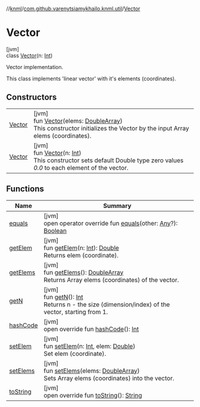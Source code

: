//[knml](../../../index.md)/[com.github.varenytsiamykhailo.knml.util](../index.md)/[Vector](index.md)

# Vector

[jvm]\
class [Vector](index.md)(n: [Int](https://kotlinlang.org/api/latest/jvm/stdlib/kotlin/-int/index.html))

Vector implementation.

This class implements 'linear vector' with it's elements (coordinates).

## Constructors

| | |
|---|---|
| [Vector](-vector.md) | [jvm]<br>fun [Vector](-vector.md)(elems: [DoubleArray](https://kotlinlang.org/api/latest/jvm/stdlib/kotlin/-double-array/index.html))<br>This constructor initializes the Vector by the input Array<Double> elems (coordinates). |
| [Vector](-vector.md) | [jvm]<br>fun [Vector](-vector.md)(n: [Int](https://kotlinlang.org/api/latest/jvm/stdlib/kotlin/-int/index.html))<br>This constructor sets default Double type zero values *0.0* to each element of the vector. |

## Functions

| Name | Summary |
|---|---|
| [equals](equals.md) | [jvm]<br>open operator override fun [equals](equals.md)(other: [Any](https://kotlinlang.org/api/latest/jvm/stdlib/kotlin/-any/index.html)?): [Boolean](https://kotlinlang.org/api/latest/jvm/stdlib/kotlin/-boolean/index.html) |
| [getElem](get-elem.md) | [jvm]<br>fun [getElem](get-elem.md)(n: [Int](https://kotlinlang.org/api/latest/jvm/stdlib/kotlin/-int/index.html)): [Double](https://kotlinlang.org/api/latest/jvm/stdlib/kotlin/-double/index.html)<br>Returns elem (coordinate). |
| [getElems](get-elems.md) | [jvm]<br>fun [getElems](get-elems.md)(): [DoubleArray](https://kotlinlang.org/api/latest/jvm/stdlib/kotlin/-double-array/index.html)<br>Returns Array<Double> elems (coordinates) of the vector. |
| [getN](get-n.md) | [jvm]<br>fun [getN](get-n.md)(): [Int](https://kotlinlang.org/api/latest/jvm/stdlib/kotlin/-int/index.html)<br>Returns n - the size (dimension/index) of the vector, starting from 1. |
| [hashCode](hash-code.md) | [jvm]<br>open override fun [hashCode](hash-code.md)(): [Int](https://kotlinlang.org/api/latest/jvm/stdlib/kotlin/-int/index.html) |
| [setElem](set-elem.md) | [jvm]<br>fun [setElem](set-elem.md)(n: [Int](https://kotlinlang.org/api/latest/jvm/stdlib/kotlin/-int/index.html), elem: [Double](https://kotlinlang.org/api/latest/jvm/stdlib/kotlin/-double/index.html))<br>Set elem (coordinate). |
| [setElems](set-elems.md) | [jvm]<br>fun [setElems](set-elems.md)(elems: [DoubleArray](https://kotlinlang.org/api/latest/jvm/stdlib/kotlin/-double-array/index.html))<br>Sets Array<Double> elems (coordinates) into the vector. |
| [toString](to-string.md) | [jvm]<br>open override fun [toString](to-string.md)(): [String](https://kotlinlang.org/api/latest/jvm/stdlib/kotlin/-string/index.html) |
